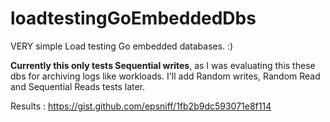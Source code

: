 # loadtestingGoEmbeddedDbs
VERY simple Load testing Go embedded databases.  :)

**Currently this only tests Sequential writes**, as I was evaluating this these dbs for archiving logs like workloads.   I'll add Random writes, Random Read and Sequential Reads tests later.

Results : https://gist.github.com/epsniff/1fb2b9dc593071e8f114 
